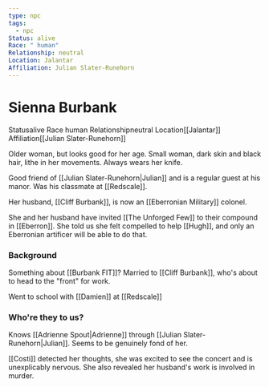 ```yaml
---
type: npc
tags:
  - npc
Status: alive
Race: " human"
Relationship: neutral
Location: Jalantar
Affiliation: Julian Slater-Runehorn
---
```


# Sienna Burbank
<span class="dataview inline-field"><span class="inline-field-key">Status</span><span class="inline-field-value">alive</span></span>
<span class="dataview inline-field"><span class="inline-field-key">Race</span><span class="inline-field-value"> human</span></span>
<span class="dataview inline-field"><span class="inline-field-key">Relationship</span><span class="inline-field-value">neutral</span></span>
<span class="dataview inline-field"><span class="inline-field-key">Location</span><span class="inline-field-value">[[Jalantar]]</span></span>
<span class="dataview inline-field"><span class="inline-field-key">Affiliation</span><span class="inline-field-value">[[Julian Slater-Runehorn]]</span></span>

Older woman, but looks good for her age. Small woman, dark skin and black hair, lithe in her movements. Always wears her knife.

Good friend of [[Julian Slater-Runehorn|Julian]] and is a regular guest at his manor. Was his classmate at [[Redscale]]. 

Her husband, [[Cliff Burbank]], is now an [[Eberronian Military]] colonel. 

She and her husband have invited [[The Unforged Few]] to their compound in [[Eberron]]. She told us she felt compelled to help [[Hugh]], and only an Eberronian artificer will be able to do that.

### Background
Something about [[Burbank FIT]]? Married to [[Cliff Burbank]], who's about to head to the "front" for work.

Went to school with [[Damien]] at [[Redscale]]

### Who're they to us? 
Knows [[Adrienne Spout|Adrienne]] through [[Julian Slater-Runehorn|Julian]]. Seems to be genuinely fond of her.

[[Costi]] detected her thoughts, she was excited to see the concert and is unexplicably nervous. She also revealed her husband's work is involved in murder. 